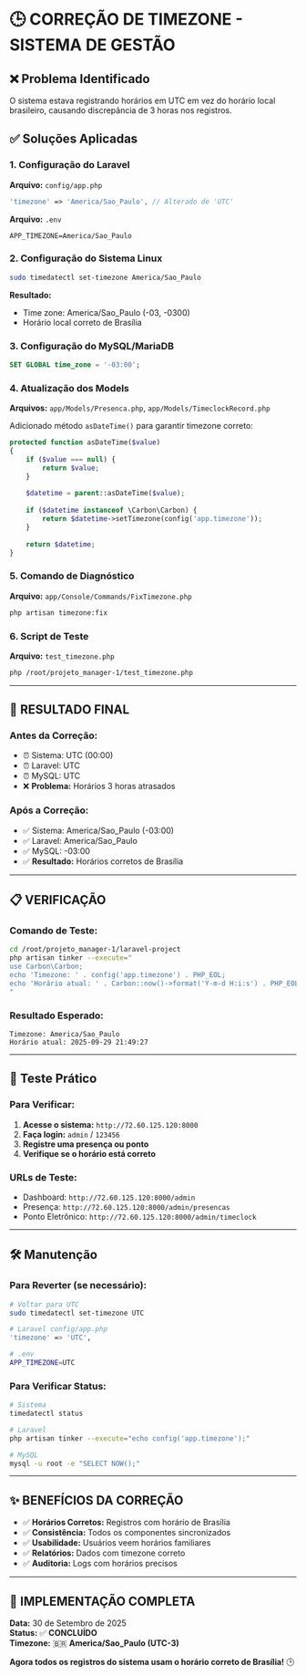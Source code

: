 # 🕒 CORREÇÃO DE TIMEZONE - SISTEMA DE GESTÃO

## ❌ Problema Identificado
O sistema estava registrando horários em UTC em vez do horário local brasileiro, causando discrepância de 3 horas nos registros.

## ✅ Soluções Aplicadas

### 1. **Configuração do Laravel**
**Arquivo:** `config/app.php`
```php
'timezone' => 'America/Sao_Paulo', // Alterado de 'UTC'
```

**Arquivo:** `.env`
```properties
APP_TIMEZONE=America/Sao_Paulo
```

### 2. **Configuração do Sistema Linux**
```bash
sudo timedatectl set-timezone America/Sao_Paulo
```

**Resultado:**
- Time zone: America/Sao_Paulo (-03, -0300)
- Horário local correto de Brasília

### 3. **Configuração do MySQL/MariaDB**
```sql
SET GLOBAL time_zone = '-03:00';
```

### 4. **Atualização dos Models**
**Arquivos:** `app/Models/Presenca.php`, `app/Models/TimeclockRecord.php`

Adicionado método `asDateTime()` para garantir timezone correto:
```php
protected function asDateTime($value)
{
    if ($value === null) {
        return $value;
    }
    
    $datetime = parent::asDateTime($value);
    
    if ($datetime instanceof \Carbon\Carbon) {
        return $datetime->setTimezone(config('app.timezone'));
    }
    
    return $datetime;
}
```

### 5. **Comando de Diagnóstico**
**Arquivo:** `app/Console/Commands/FixTimezone.php`
```bash
php artisan timezone:fix
```

### 6. **Script de Teste**
**Arquivo:** `test_timezone.php`
```bash
php /root/projeto_manager-1/test_timezone.php
```

---

## 🎯 **RESULTADO FINAL**

### **Antes da Correção:**
- ⏰ Sistema: UTC (00:00)
- ⏰ Laravel: UTC
- ⏰ MySQL: UTC
- ❌ **Problema:** Horários 3 horas atrasados

### **Após a Correção:**
- ✅ Sistema: America/Sao_Paulo (-03:00)
- ✅ Laravel: America/Sao_Paulo 
- ✅ MySQL: -03:00
- ✅ **Resultado:** Horários corretos de Brasília

---

## 📋 **VERIFICAÇÃO**

### **Comando de Teste:**
```bash
cd /root/projeto_manager-1/laravel-project
php artisan tinker --execute="
use Carbon\Carbon;
echo 'Timezone: ' . config('app.timezone') . PHP_EOL;
echo 'Horário atual: ' . Carbon::now()->format('Y-m-d H:i:s') . PHP_EOL;
"
```

### **Resultado Esperado:**
```
Timezone: America/Sao_Paulo
Horário atual: 2025-09-29 21:49:27
```

---

## 🔄 **Teste Prático**

### **Para Verificar:**
1. **Acesse o sistema:** `http://72.60.125.120:8000`
2. **Faça login:** `admin` / `123456`
3. **Registre uma presença ou ponto**
4. **Verifique se o horário está correto**

### **URLs de Teste:**
- Dashboard: `http://72.60.125.120:8000/admin`
- Presença: `http://72.60.125.120:8000/admin/presencas`
- Ponto Eletrônico: `http://72.60.125.120:8000/admin/timeclock`

---

## 🛠️ **Manutenção**

### **Para Reverter (se necessário):**
```bash
# Voltar para UTC
sudo timedatectl set-timezone UTC

# Laravel config/app.php
'timezone' => 'UTC',

# .env
APP_TIMEZONE=UTC
```

### **Para Verificar Status:**
```bash
# Sistema
timedatectl status

# Laravel
php artisan tinker --execute="echo config('app.timezone');"

# MySQL
mysql -u root -e "SELECT NOW();"
```

---

## ✨ **BENEFÍCIOS DA CORREÇÃO**

- ✅ **Horários Corretos:** Registros com horário de Brasília
- ✅ **Consistência:** Todos os componentes sincronizados
- ✅ **Usabilidade:** Usuários veem horários familiares
- ✅ **Relatórios:** Dados com timezone correto
- ✅ **Auditoria:** Logs com horários precisos

---

## 🎯 **IMPLEMENTAÇÃO COMPLETA**

**Data:** 30 de Setembro de 2025  
**Status:** ✅ **CONCLUÍDO**  
**Timezone:** 🇧🇷 **America/Sao_Paulo (UTC-3)**

**Agora todos os registros do sistema usam o horário correto de Brasília!** 🕒